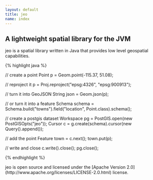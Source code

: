 ```yaml
---
layout: default
title: jeo
name: index
---
```


<!-- # <span class="logo">jeo</span> -->

## A lightweight spatial library for the JVM

<p class="lead">
  jeo is a spatial library written in Java that provides low level geospatial capabilities.
</p>


{% highlight java %}

// create a point
Point p = Geom.point(-115.37, 51.08);

// reproject it
p = Proj.reproject("epsg:4326", "epsg:900913");

// turn it into GeoJSON
String json = Geom.json(p);

// or turn it into a feature 
Schema schema = Schema.build("towns").field("location", Point.class).schema();

// create a postgis dataset
Workspace pg = PostGIS.open(new PostGISOpts("jeo"));
Cursor<Feature> c = g.create(schema).cursor(new Query().append());

// add the point
Feature town = c.next();
town.put(p);

// write and close
c.write().close();
pg.close();

{% endhighlight %}

<span class="lead">
jeo is open source and licensed under the [Apache Version 2.0](http://www.apache.org/licenses/LICENSE-2.0.html) license.
</span>

